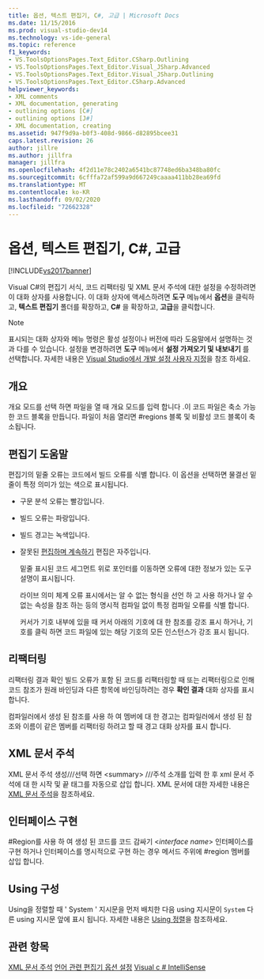 ```yaml
---
title: 옵션, 텍스트 편집기, C#, 고급 | Microsoft Docs
ms.date: 11/15/2016
ms.prod: visual-studio-dev14
ms.technology: vs-ide-general
ms.topic: reference
f1_keywords:
- VS.ToolsOptionsPages.Text_Editor.CSharp.Outlining
- VS.ToolsOptionsPages.Text_Editor.Visual_JSharp.Advanced
- VS.ToolsOptionsPages.Text_Editor.Visual_JSharp.Outlining
- VS.ToolsOptionsPages.Text_Editor.CSharp.Advanced
helpviewer_keywords:
- XML comments
- XML documentation, generating
- outlining options [C#]
- outlining options [J#]
- XML documentation, creating
ms.assetid: 947f9d9a-b0f3-408d-9866-d82895bcee31
caps.latest.revision: 26
author: jillre
ms.author: jillfra
manager: jillfra
ms.openlocfilehash: 4f2d11e78c2402a6541bc87748ed6ba348ba80fc
ms.sourcegitcommit: 6cfffa72af599a9d667249caaaa411bb28ea69fd
ms.translationtype: MT
ms.contentlocale: ko-KR
ms.lasthandoff: 09/02/2020
ms.locfileid: "72662328"
---
```

# <a name="options-text-editor-c-advanced"></a>옵션, 텍스트 편집기, C#, 고급
[!INCLUDE[vs2017banner](../../includes/vs2017banner.md)]

Visual C#의 편집기 서식, 코드 리팩터링 및 XML 문서 주석에 대한 설정을 수정하려면 이 대화 상자를 사용합니다. 이 대화 상자에 액세스하려면 **도구** 메뉴에서 **옵션**을 클릭하고, **텍스트 편집기** 폴더를 확장하고, **C#** 을 확장하고, **고급**을 클릭합니다.

> [!NOTE]
> 표시되는 대화 상자와 메뉴 명령은 활성 설정이나 버전에 따라 도움말에서 설명하는 것과 다를 수 있습니다. 설정을 변경하려면 **도구** 메뉴에서 **설정 가져오기 및 내보내기** 를 선택합니다. 자세한 내용은 [Visual Studio에서 개발 설정 사용자 지정](https://msdn.microsoft.com/22c4debb-4e31-47a8-8f19-16f328d7dcd3)을 참조 하세요.

## <a name="outlining"></a>개요
 개요 모드를 선택 하면 파일을 열 때 개요 모드를 입력 합니다 .이 코드 파일은 축소 가능한 코드 블록을 만듭니다. 파일이 처음 열리면 #regions 블록 및 비활성 코드 블록이 축소됩니다.

## <a name="editor-help"></a>편집기 도움말
 편집기의 밑줄 오류는 코드에서 빌드 오류를 식별 합니다. 이 옵션을 선택하면 물결선 밑줄이 특정 의미가 있는 색으로 표시됩니다.

- 구문 분석 오류는 빨강입니다.

- 빌드 오류는 파랑입니다.

- 빌드 경고는 녹색입니다.

- 잘못된 [편집하며 계속하기](../../debugger/edit-and-continue.md) 편집은 자주입니다.

  밑줄 표시된 코드 세그먼트 위로 포인터를 이동하면 오류에 대한 정보가 있는 도구 설명이 표시됩니다.

  라이브 의미 체계 오류 표시에서는 알 수 없는 형식을 선언 하 고 사용 하거나 알 수 없는 속성을 참조 하는 등의 명시적 컴파일 없이 특정 컴파일 오류를 식별 합니다.

  커서가 기호 내부에 있을 때 커서 아래의 기호에 대 한 참조를 강조 표시 하거나, 기호를 클릭 하면 코드 파일에 있는 해당 기호의 모든 인스턴스가 강조 표시 됩니다.

## <a name="refactoring"></a>리팩터링
 리팩터링 결과 확인 빌드 오류가 포함 된 코드를 리팩터링할 때 또는 리팩터링으로 인해 코드 참조가 원래 바인딩과 다른 항목에 바인딩하려는 경우 **확인 결과** 대화 상자를 표시 합니다.

 컴파일러에서 생성 된 참조를 사용 하 여 멤버에 대 한 경고는 컴파일러에서 생성 된 참조와 이름이 같은 멤버를 리팩터링 하려고 할 때 경고 대화 상자를 표시 합니다.

## <a name="xml-documentation-comments"></a>XML 문서 주석
 XML 문서 주석 생성///선택 하면 \<summary> ///주석 소개를 입력 한 후 xml 문서 주석에 대 한 시작 및 끝 태그를 자동으로 삽입 합니다. XML 문서에 대한 자세한 내용은 [XML 문서 주석](https://msdn.microsoft.com/library/803b7f7b-7428-4725-b5db-9a6cff273199)을 참조하세요.

## <a name="implement-interface"></a>인터페이스 구현
 #Region를 사용 하 여 생성 된 코드를 코드 감싸기 \<*interface name*> 인터페이스를 구현 하거나 인터페이스를 명시적으로 구현 하는 경우 메서드 주위에 #region 멤버를 삽입 합니다.

## <a name="organize-usings"></a>Using 구성
 Using을 정렬할 때 ' System ' 지시문을 먼저 배치한 다음 using 지시문이 `System` 다른 using 지시문 앞에 표시 됩니다. 자세한 내용은 [Using 정렬](../../misc/sort-usings.md)을 참조하세요.

## <a name="see-also"></a>관련 항목
 [XML 문서 주석](https://msdn.microsoft.com/library/803b7f7b-7428-4725-b5db-9a6cff273199) [언어 관련 편집기 옵션 설정](../../ide/reference/setting-language-specific-editor-options.md) [Visual c # IntelliSense](../../ide/visual-csharp-intellisense.md)
